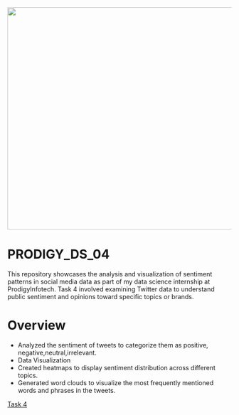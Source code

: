 <img src="https://github.com/AnkitaPal1012/PRODIGY_DS_04/blob/main/Screenshot%202024-08-28%20154819.png" height="500" width="900"/>

# PRODIGY_DS_04
This repository showcases the analysis and visualization of sentiment patterns in social media data as part of my data science internship at ProdigyInfotech. Task 4 involved examining Twitter data to understand public sentiment and opinions toward specific topics or brands.

# Overview

<ul><li>Analyzed the sentiment of tweets to categorize them as positive, negative,neutral,irrelevant.</li>
<li>Data Visualization</li>
<li>Created heatmaps to display sentiment distribution across different topics.</li>
<li>Generated word clouds to visualize the most frequently mentioned words and phrases in the tweets.</li></ul>

<a href ="http://rpubs.com/AnkitaPal1012/1223218"> Task 4 </a>
